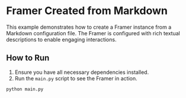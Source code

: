 # Framer Created from Markdown

This example demonstrates how to create a Framer instance from a Markdown configuration file. The Framer is configured with rich textual descriptions to enable engaging interactions.

## How to Run

1. Ensure you have all necessary dependencies installed.
2. Run the `main.py` script to see the Framer in action.

```bash
python main.py
```
